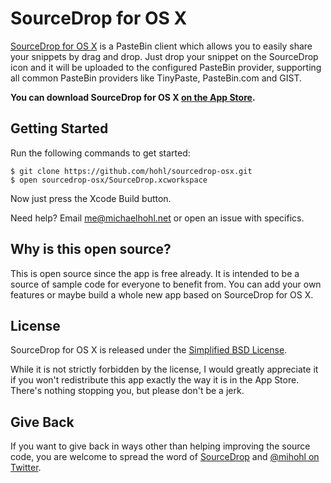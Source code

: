 # SourceDrop for OS X

[SourceDrop for OS X](http://sourcedrop.net/mac) is a PasteBin client which allows you to easily share your snippets by drag and drop. Just drop your snippet on the SourceDrop icon and it will be uploaded to the configured PasteBin provider, supporting all common PasteBin providers like TinyPaste, PasteBin.com and GIST.

**You can download SourceDrop for OS X [on the App Store](http://itunes.com/mac/michaelhohl/sourcedrop).**


## Getting Started

Run the following commands to get started:

    $ git clone https://github.com/hohl/sourcedrop-osx.git
    $ open sourcedrop-osx/SourceDrop.xcworkspace

Now just press the Xcode Build button.

Need help? Email <me@michaelhohl.net> or open an issue with specifics.


## Why is this open source?

This is open source since the app is free already. It is intended to be a source of sample code for everyone to benefit from. You can add your own features or maybe build a whole new app based on SourceDrop for OS X.


## License

SourceDrop for OS X is released under the [Simplified BSD License](https://github.com/hohl/sourcedrop-osx/blob/master/LICENSE).

While it is not strictly forbidden by the license, I would greatly appreciate it if you won't redistribute this app exactly the way it is in the App Store. There's nothing stopping you, but please don't be a jerk.


## Give Back

If you want to give back in ways other than helping improving the source code, you are welcome to spread the word of [SourceDrop](http://www.sourcedrop.net/) and [@mihohl on Twitter](http://twitter.com/mihohl).
